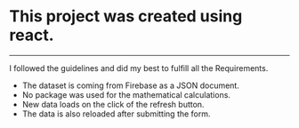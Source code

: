 # This project was created using react.
---
I followed the guidelines and did my best to fulfill all the Requirements.

- The dataset is coming from Firebase as a JSON document.
- No package was used for the mathematical calculations.
- New data loads on the click of the refresh button.
- The data is also reloaded after submitting the form.